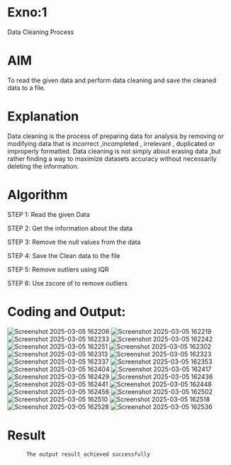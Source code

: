 # Exno:1
Data Cleaning Process

# AIM
To read the given data and perform data cleaning and save the cleaned data to a file.

# Explanation
Data cleaning is the process of preparing data for analysis by removing or modifying data that is incorrect ,incompleted , irrelevant , duplicated or improperly formatted. Data cleaning is not simply about erasing data ,but rather finding a way to maximize datasets accuracy without necessarily deleting the information.

# Algorithm
STEP 1: Read the given Data

STEP 2: Get the information about the data

STEP 3: Remove the null values from the data

STEP 4: Save the Clean data to the file

STEP 5: Remove outliers using IQR

STEP 6: Use zscore of to remove outliers

# Coding and Output:
![Screenshot 2025-03-05 162206](https://github.com/user-attachments/assets/0ed9c6cf-9239-484a-9798-703ae1d1d977)
![Screenshot 2025-03-05 162219](https://github.com/user-attachments/assets/f12da857-9aeb-4ef1-ac15-23e464d6ac8d)
![Screenshot 2025-03-05 162233](https://github.com/user-attachments/assets/da41d8af-63bd-4a78-9ef0-48d4e216aa3a)
![Screenshot 2025-03-05 162242](https://github.com/user-attachments/assets/9d2ff3fb-f20f-4a83-b419-536e4277bbbb)
![Screenshot 2025-03-05 162251](https://github.com/user-attachments/assets/5cc83524-bb5c-4c7b-9638-8ecb6689b285)
![Screenshot 2025-03-05 162302](https://github.com/user-attachments/assets/54819fd8-6f6e-47e3-9b8d-cb24c61707c4)
![Screenshot 2025-03-05 162313](https://github.com/user-attachments/assets/6ef68b4d-a2ac-4de4-912e-e433770e15ac)
![Screenshot 2025-03-05 162323](https://github.com/user-attachments/assets/8660a28d-bbcd-4940-b571-611970f9bc0b)
![Screenshot 2025-03-05 162337](https://github.com/user-attachments/assets/6e655572-cab9-4336-a11e-80916cc558bf)
![Screenshot 2025-03-05 162353](https://github.com/user-attachments/assets/0cb1ddb3-3c70-45bc-be8a-2df87dbb95bf)
![Screenshot 2025-03-05 162404](https://github.com/user-attachments/assets/1790ab57-4ac9-4952-beac-9dd9242f5eb7)
![Screenshot 2025-03-05 162417](https://github.com/user-attachments/assets/96bc143d-a2c0-42dc-8870-5b84f080b36b)
![Screenshot 2025-03-05 162429](https://github.com/user-attachments/assets/4d3d60d1-777a-4233-b7c5-0e42bd5e9931)
![Screenshot 2025-03-05 162436](https://github.com/user-attachments/assets/e741fe0e-b2cd-4a63-93fe-3b635300a2d1)
![Screenshot 2025-03-05 162441](https://github.com/user-attachments/assets/0108454d-0ce9-4e43-bd91-50a838fa9bbd)
![Screenshot 2025-03-05 162448](https://github.com/user-attachments/assets/78c08d34-e55d-410b-a60b-30a3135867fc)
![Screenshot 2025-03-05 162456](https://github.com/user-attachments/assets/d89c1cf0-fb66-4d0d-8bb9-adb12ff2724c)
![Screenshot 2025-03-05 162502](https://github.com/user-attachments/assets/69ed83ff-30a5-4208-a313-08d108f3a61a)
![Screenshot 2025-03-05 162510](https://github.com/user-attachments/assets/9bd5a946-b8aa-4506-933d-8777d7e38fdd)
![Screenshot 2025-03-05 162518](https://github.com/user-attachments/assets/53aa3caf-1ea0-4ec6-99d1-928c1ce45226)
![Screenshot 2025-03-05 162528](https://github.com/user-attachments/assets/3b16b320-bf41-4cda-8f60-28673c51ce63)
![Screenshot 2025-03-05 162536](https://github.com/user-attachments/assets/d832af54-73d0-4829-beeb-aabb80463d2e)

# Result
          The output result achieved successfully 

